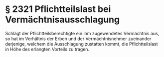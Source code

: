 # § 2321 Pflichtteilslast bei Vermächtnisausschlagung
Schlägt der Pflichtteilsberechtigte ein ihm zugewendetes Vermächtnis aus, so hat im Verhältnis der Erben und der Vermächtnisnehmer zueinander derjenige, welchem die Ausschlagung zustatten kommt, die Pflichtteilslast in Höhe des erlangten Vorteils zu tragen.